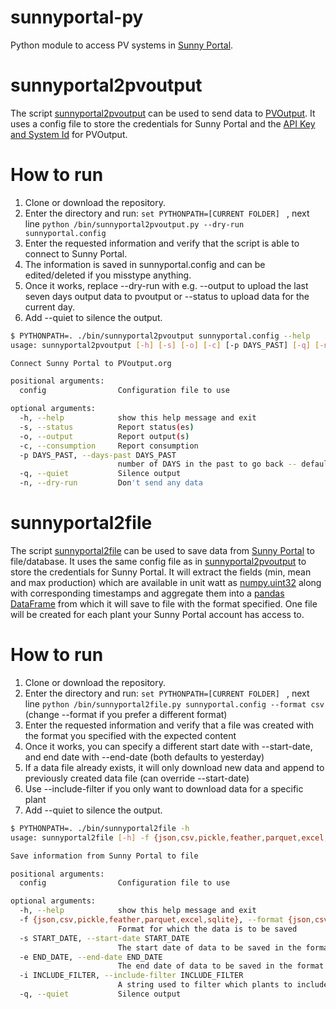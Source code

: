 # sunnyportal-py
Python module to access PV systems in [Sunny Portal](https://www.sunnyportal.com/).

# sunnyportal2pvoutput
The script [sunnyportal2pvoutput](bin/sunnyportal2pvoutput) can be used to send
data to [PVOutput](http://pvoutput.org/). It uses a config file to store the
credentials for Sunny Portal and the
[API Key and System Id](http://pvoutput.org/account.jsp) for PVOutput.

# How to run
1. Clone or download the repository.
2. Enter the directory and run: 
    ```set PYTHONPATH=[CURRENT FOLDER] ```
    , next line ```python /bin/sunnyportal2pvoutput.py --dry-run sunnyportal.config```
3. Enter the requested information and verify that the script is able to connect to Sunny Portal.
4. The information is saved in sunnyportal.config and can be edited/deleted if you misstype anything.
5. Once it works, replace --dry-run with e.g. --output to upload the last seven days output data to pvoutput or --status to upload data for the current day.
6. Add --quiet to silence the output.

```sh
$ PYTHONPATH=. ./bin/sunnyportal2pvoutput sunnyportal.config --help
usage: sunnyportal2pvoutput [-h] [-s] [-o] [-c] [-p DAYS_PAST] [-q] [-n] config

Connect Sunny Portal to PVoutput.org

positional arguments:
  config                Configuration file to use

optional arguments:
  -h, --help            show this help message and exit
  -s, --status          Report status(es)
  -o, --output          Report output(s)
  -c, --consumption     Report consumption
  -p DAYS_PAST, --days-past DAYS_PAST
                        number of DAYS in the past to go back -- default: 0 (today only)
  -q, --quiet           Silence output
  -n, --dry-run         Don't send any data
```


# sunnyportal2file
The script [sunnyportal2file](bin/sunnyportal2file) can be used to save data from [Sunny Portal](https://www.sunnyportal.com/) to file/database.
It uses the same config file as in [sunnyportal2pvoutput](bin/sunnyportal2pvoutput) to store the credentials
for Sunny Portal. It will extract the fields (min, mean and max production) which
 are available in unit watt as [numpy.uint32](https://numpy.org/devdocs/user/basics.types.html) along with corresponding timestamps
 and aggregate them into a [pandas DataFrame](https://pandas.pydata.org/pandas-docs/stable/reference/api/pandas.DataFrame.html) from which it will save to file with
 the format specified. One file will be created for each plant your Sunny Portal
 account has access to.

# How to run
1. Clone or download the repository.
2. Enter the directory and run:
    ```set PYTHONPATH=[CURRENT FOLDER] ```
    , next line ```python /bin/sunnyportal2file.py sunnyportal.config --format csv``` (change --format if you prefer a different format)
3. Enter the requested information and verify that a file was created with the format you specified with the expected content
4. Once it works, you can specify a different start date with --start-date, and end date with --end-date (both defaults to yesterday)
5. If a data file already exists, it will only download new data and append to previously created data file (can override --start-date)
6. Use --include-filter if you only want to download data for a specific plant
7. Add --quiet to silence the output.


```sh
$ PYTHONPATH=. ./bin/sunnyportal2file -h
usage: sunnyportal2file [-h] -f {json,csv,pickle,feather,parquet,excel,sqlite} [-s START_DATE] [-e END_DATE] [-i INCLUDE_FILTER] [-q] config

Save information from Sunny Portal to file

positional arguments:
  config                Configuration file to use

optional arguments:
  -h, --help            show this help message and exit
  -f {json,csv,pickle,feather,parquet,excel,sqlite}, --format {json,csv,pickle,feather,parquet,excel,sqlite}
                        Format for which the data is to be saved
  -s START_DATE, --start-date START_DATE
                        The start date of data to be saved in the format YYYY-MM-DD (default yesterday)
  -e END_DATE, --end-date END_DATE
                        The end date of data to be saved in the format YYYY-MM-DD (default yesterday)
  -i INCLUDE_FILTER, --include-filter INCLUDE_FILTER
                        A string used to filter which plants to include (default includes all plants)
  -q, --quiet           Silence output
```
